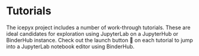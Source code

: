 # Tutorials

The icepyx project includes a number of work-through tutorials. These are ideal candidates for exploration using JupyterLab on a JupyterHub or BinderHub instance. Check out the launch button 🚀 on each tutorial to jump into a JupyterLab notebook editor using BinderHub.
